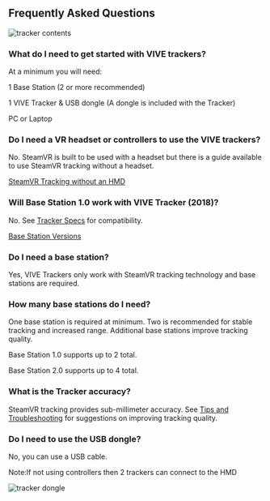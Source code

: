 ## Frequently Asked Questions

![tracker contents](https://user-images.githubusercontent.com/3579516/82114684-22aa9980-9713-11ea-9400-b9e497ed7236.png)




### What do I need to get started with VIVE trackers?

At a minimum you will need:

1 Base Station (2 or more recommended)

1 VIVE Tracker & USB dongle (A dongle is included with the Tracker)

PC or Laptop

### Do I need a VR headset or controllers to use the VIVE trackers?

No. SteamVR is built to be used with a headset but there is a guide available to use SteamVR tracking without a headset.

[SteamVR Tracking without an HMD](https://github.com/corycorvus/VIVE-Tracker-Wiki/wiki/SteamVR-tracking-without-HMD)

### Will Base Station 1.0 work with VIVE Tracker (2018)?

No. See [Tracker Specs](https://github.com/corycorvus/VIVE-Tracker-Wiki/wiki/Hardware-Info#tracker-specs) for compatibility. 

[Base Station Versions](https://github.com/corycorvus/VIVE-Tracker-Wiki/wiki/Hardware-Info#base-station-versions)

### Do I need a base station?
Yes, VIVE Trackers only work with SteamVR tracking technology and base stations are required.

### How many base stations do I need?

One base station is required at minimum. Two is recommended for stable tracking and increased range. Additional base stations improve tracking quality.

Base Station 1.0 supports up to 2 total.

Base Station 2.0 supports up to 4 total.


### What is the Tracker accuracy?

SteamVR tracking provides sub-millimeter accuracy. See [Tips and Troubleshooting](https://github.com/corycorvus/VIVE-Tracker-Wiki/wiki/Tips-and-Troubleshooting) for suggestions on improving tracking quality.

### Do I need to use the USB dongle?

No, you can use a USB cable.

Note:If not using controllers then 2 trackers can connect to the HMD

![tracker dongle](https://user-images.githubusercontent.com/3579516/82114844-ee83a880-9713-11ea-8baa-b629c6e1361e.jpg)